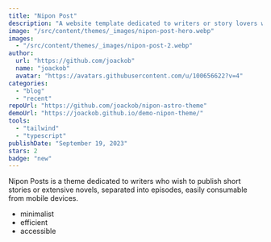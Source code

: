 ```yaml
---
title: "Nipon Post"
description: "A website template dedicated to writers or story lovers who want to start writing their own. Cozy, inspiring and functional."
image: "/src/content/themes/_images/nipon-post-hero.webp"
images:
  - "/src/content/themes/_images/nipon-post-2.webp"
author:
  url: "https://github.com/joackob"
  name: "joackob"
  avatar: "https://avatars.githubusercontent.com/u/100656622?v=4"
categories:
  - "blog"
  - "recent"
repoUrl: "https://github.com/joackob/nipon-astro-theme"
demoUrl: "https://joackob.github.io/demo-nipon-theme/"
tools:
  - "tailwind"
  - "typescript"
publishDate: "September 19, 2023"
stars: 2
badge: "new"
---
```


<p>
  Nipon Posts is a theme dedicated to writers who wish to publish short stories or extensive novels,
  separated into episodes, easily consumable from mobile devices.
</p>
<ul>
  <li>minimalist</li>
  <li>efficient</li>
  <li>accessible</li>
</ul>
